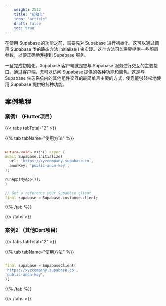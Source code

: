 ```yaml
---
    weight: 2512
    title: "初始化"
    icon: "article"
    draft: false
    toc: true
---
```





在使用 Supabase 的功能之前，需要先对 Supabase 进行初始化。这可以通过调用 Supabase 类的静态方法 initialize() 来实现。这个方法可能需要提供一些配置参数，以便正确地连接到 Supabase 服务。

一旦完成初始化，Supabase 客户端就是您与 Supabase 服务进行交互的主要接口。通过客户端，您可以访问 Supabase 提供的各种功能和服务。这是与 Supabase 生态系统内的其他组件交互的最简单且主要的方式，使您能够轻松地使用 Supabase 提供的各种功能。



## 案例教程

### 案例1 （Flutter项目）


{{< tabs tabTotal="2" >}}


{{% tab tabName="使用方法" %}}



  ```dart
                                                                              
Future<void> main() async {
  await Supabase.initialize(
    url: 'https://xyzcompany.supabase.co',
    anonKey: 'public-anon-key',
  );

  runApp(MyApp());
}

// Get a reference your Supabase client
final supabase = Supabase.instance.client;
  ```



{{% /tab %}}

{{< /tabs >}}



### 案例2 （其他Dart项目）

{{< tabs tabTotal="2" >}}


{{% tab tabName="使用方法" %}}



  ```dart
                                                                              
final supabase = SupabaseClient(
  'https://xyzcompany.supabase.co',
  'public-anon-key',
);
  ```



{{% /tab %}}

{{< /tabs >}}